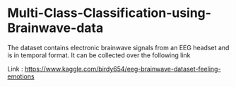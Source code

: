 # Multi-Class-Classification-using-Brainwave-data

The dataset contains electronic brainwave signals from an EEG headset and is in temporal format. It can be collected over the following link

Link : https://www.kaggle.com/birdy654/eeg-brainwave-dataset-feeling-emotions
